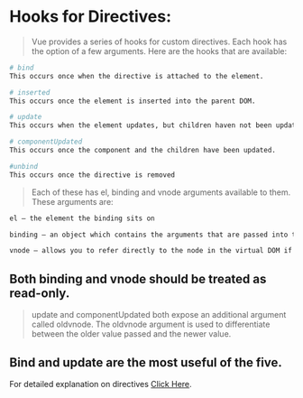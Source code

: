 # Hooks for Directives: 
> Vue provides a series of hooks for custom directives. Each hook has the option of a few arguments. Here are the hooks that are available:

``` bash
# bind 
This occurs once when the directive is attached to the element.

# inserted  
This occurs once the element is inserted into the parent DOM.

# update 
This occurs when the element updates, but children haven not been updated yet.

# componentUpdated 
This occurs once the component and the children have been updated.

#unbind 
This occurs once the directive is removed
```

> Each of these has el, binding and vnode arguments available to them. These arguments are:

``` bash
el — the element the binding sits on

binding — an object which contains the arguments that are passed into the hooks. There are many available arguments including name, value, oldValue, expression, arg and modifiers.

vnode — allows you to refer directly to the node in the virtual DOM if you need to.
```

## Both binding and vnode should be treated as read-only.

> update and componentUpdated both expose an additional argument called oldvnode. The oldvnode argument is used to differentiate between the older value passed and the newer value.

## Bind and update are the most useful of the five.

For detailed explanation on directives [Click Here](https://medium.com/js-dojo/creating-custom-directives-in-vue-js-286142392fd8).
